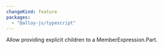 ```yaml
---
changeKind: feature
packages:
  - "@alloy-js/typescript"
---
```


Allow providing explicit children to a MemberExpression.Part.